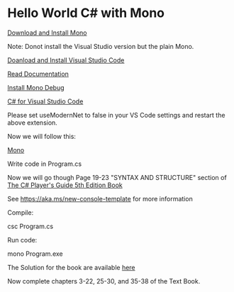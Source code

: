 # Hello World C# with Mono

[Download and Install Mono](https://www.mono-project.com/download/stable/)

Note: Donot install the  Visual Studio version but the plain Mono.

[Doanload and Install Visual Studio Code](https://code.visualstudio.com/)

[Read Documentation](https://code.visualstudio.com/docs/languages/csharp)

[Install Mono Debug](https://marketplace.visualstudio.com/items?itemName=ms-vscode.mono-debug)

[C# for Visual Studio Code](https://marketplace.visualstudio.com/items?itemName=ms-dotnettools.csharp)

Please set useModernNet to false in your VS Code settings and restart the above extension.

Now we will follow this:

[Mono](https://www.mono-project.com/docs/getting-started/mono-basics/)

Write code in Program.cs


Now we will go though Page 19-23 "SYNTAX AND STRUCTURE" section of [The C# Player's Guide 5th Edition Book](https://www.amazon.com/C-Players-Guide-5th-ebook/dp/B0B5CNVMDY/ref=sr_1_1)

See https://aka.ms/new-console-template for more information

Compile:

csc Program.cs

Run code:

mono Program.exe


The Solution for the book are available [here](https://csharpplayersguide.com/solutions/5th-edition/)

Now complete chapters 3-22, 25-30, and 35-38 of the Text Book.